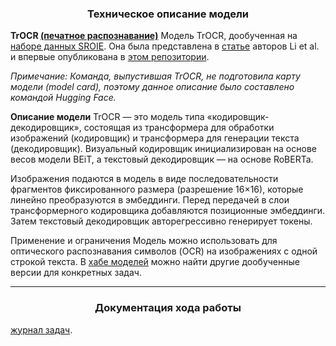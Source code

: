 <h3 align="center">Техническое описание модели</h3>

**TrOCR [(печатное распознавание)](http://microsoft/trocr-large-printed)**
Модель TrOCR, дообученная на [наборе данных SROIE](https://rrc.cvc.uab.es/?ch=13). Она была представлена в [статье](https://arxiv.org/abs/2109.10282) авторов Li et al. и впервые опубликована в [этом репозитории](https://github.com/microsoft/unilm/tree/master/trocr).

_Примечание: Команда, выпустившая TrOCR, не подготовила карту модели (model card), поэтому данное описание было составлено командой Hugging Face._  

**Описание модели** 
TrOCR — это модель типа «кодировщик-декодировщик», состоящая из трансформера для обработки изображений (кодировщик) и трансформера для генерации текста (декодировщик). Визуальный кодировщик инициализирован на основе весов модели BEiT, а текстовый декодировщик — на основе RoBERTa.  

Изображения подаются в модель в виде последовательности фрагментов фиксированного размера (разрешение 16×16), которые линейно преобразуются в эмбеддинги. Перед передачей в слои трансформерного кодировщика добавляются позиционные эмбеддинги. Затем текстовый декодировщик авторегрессивно генерирует токены.

Применение и ограничения
Модель можно использовать для оптического распознавания символов (OCR) на изображениях с одной строкой текста. В [хабе моделей](https://huggingface.co/models?search=microsoft/trocr) можно найти другие дообученные версии для конкретных задач.

---
<h3 align="center">Документация хода работы</h3>

[журнал задач](https://docs.google.com/spreadsheets/d/1e6fI30tqwKYHyXy-QpfAwAXOJLQMZhI2/edit?usp=sharing&ouid=112407436546437674558&rtpof=true&sd=true).
